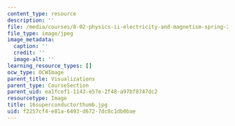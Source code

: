 ```yaml
---
content_type: resource
description: ''
file: /media/courses/8-02-physics-ii-electricity-and-magnetism-spring-2007/f2257cf4e81a6493d6727dc8c1db0bae_16superconductorthumb.jpg
file_type: image/jpeg
image_metadata:
  caption: ''
  credit: ''
  image-alt: ''
learning_resource_types: []
ocw_type: OCWImage
parent_title: Visualizations
parent_type: CourseSection
parent_uid: ea1fcef1-1143-e57e-2f48-a97bf8747dc2
resourcetype: Image
title: 16superconductorthumb.jpg
uid: f2257cf4-e81a-6493-d672-7dc8c1db0bae
---
```

